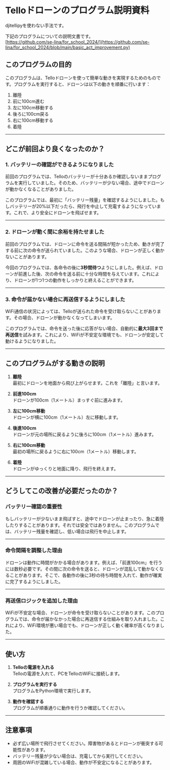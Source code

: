 # **Telloドローンのプログラム説明資料**

  djitellipyを使わない手法です。  
  
下記のプログラムについての説明文書です。  
[https://github.com/se-lina/for_school_2024/](https://github.com/se-lina/for_school_2024/blob/main/basic_act_improvement.py)  
  
## **このプログラムの目的**
このプログラムは、Telloドローンを使って簡単な動きを実現するためのものです。プログラムを実行すると、ドローンは以下の動きを順番に行います：
1. 離陸
2. 前に100cm進む
3. 左に100cm移動する
4. 後ろに100cm戻る
5. 右に100cm移動する
6. 着陸

---

## **どこが前回より良くなったのか？**

### **1. バッテリーの確認ができるようになりました**
前回のプログラムでは、Telloのバッテリーが十分あるか確認しないままプログラムを実行していました。そのため、バッテリーが少ない場合、途中でドローンが動かなくなることがありました。

このプログラムでは、最初に「バッテリー残量」を確認するようにしました。もしバッテリーが20%以下だったら、飛行を中止して充電するようになっています。これで、より安全にドローンを飛ばせます。

---

### **2. ドローンが動く間に余裕を持たせました**
前回のプログラムでは、ドローンに命令を送る間隔が短かったため、動きが完了する前に次の命令が送られていました。このような場合、ドローンが正しく動かないことがあります。

今回のプログラムでは、各命令の後に**3秒間待つ**ようにしました。例えば、ドローンが前進した後、次の命令を送る前に十分な時間を与えています。これにより、ドローンが1つ1つの動作をしっかりと終えることができます。

---

### **3. 命令が届かない場合に再送信するようにしました**
WiFi通信の状況によっては、Telloが送られた命令を受け取らないことがあります。その場合、ドローンが動かなくなってしまいます。

このプログラムでは、命令を送った後に応答がない場合、自動的に**最大3回まで再送信**を試みます。これにより、WiFiが不安定な環境でも、ドローンが安定して動けるようになりました。

---

## **このプログラムがする動きの説明**

1. **離陸**  
   最初にドローンを地面から飛び上がらせます。これを「離陸」と言います。

2. **前進100cm**  
   ドローンが100cm（1メートル）まっすぐ前に進みます。

3. **左に100cm移動**  
   ドローンが横に100cm（1メートル）左に移動します。

4. **後進100cm**  
   ドローンが元の場所に戻るように後ろに100cm（1メートル）進みます。

5. **右に100cm移動**  
   最初の場所に戻るように右に100cm（1メートル）移動します。

6. **着陸**  
   ドローンがゆっくりと地面に降り、飛行を終えます。

---

## **どうしてこの改善が必要だったのか？**

### **バッテリー確認の重要性**
もしバッテリーが少ないまま飛ばすと、途中でドローンが止まったり、急に着陸したりすることがあります。それでは安全ではありません。このプログラムでは、バッテリー残量を確認し、低い場合は飛行を中止します。

---

### **命令間隔を調整した理由**
ドローンは動作に時間がかかる場合があります。例えば、「前進100cm」を行うには数秒必要です。その間に次の命令を送ると、ドローンが混乱して動かなくなることがあります。そこで、各動作の後に3秒の待ち時間を入れて、動作が確実に完了するようにしました。

---

### **再送信ロジックを追加した理由**
WiFiが不安定な場合、ドローンが命令を受け取らないことがあります。このプログラムでは、命令が届かなかった場合に再送信する仕組みを取り入れました。これにより、WiFi環境が悪い場合でも、ドローンが正しく動く確率が高くなりました。

---

## **使い方**
1. **Telloの電源を入れる**  
   Telloの電源を入れて、PCをTelloのWiFiに接続します。

2. **プログラムを実行する**  
   プログラムをPython環境で実行します。

3. **動作を確認する**  
   プログラムが順番通りに動作を行うか確認してください。

---

## **注意事項**
- 必ず広い場所で飛行させてください。障害物があるとドローンが衝突する可能性があります。
- バッテリー残量が少ない場合は、充電してから実行してください。
- 周囲のWiFiが混雑している場合、動作が不安定になることがあります。

